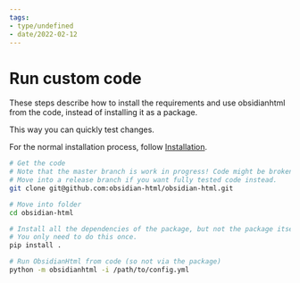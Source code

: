 ```yaml
---
tags:
- type/undefined
- date/2022-02-12
---
```

   
# Run custom code   
These steps describe how to install the requirements and use obsidianhtml from the code, instead of installing it as a package.    
   
This way you can quickly test changes.   
   
For the normal installation process, follow [Installation](../Instructions/Installation.md).   
   
``` bash
# Get the code
# Note that the master branch is work in progress! Code might be broken. 
# Move into a release branch if you want fully tested code instead.
git clone git@github.com:obsidian-html/obsidian-html.git

# Move into folder
cd obsidian-html

# Install all the dependencies of the package, but not the package itself.
# You only need to do this once.
pip install .

# Run ObsidianHtml from code (so not via the package)
python -m obsidianhtml -i /path/to/config.yml
```
